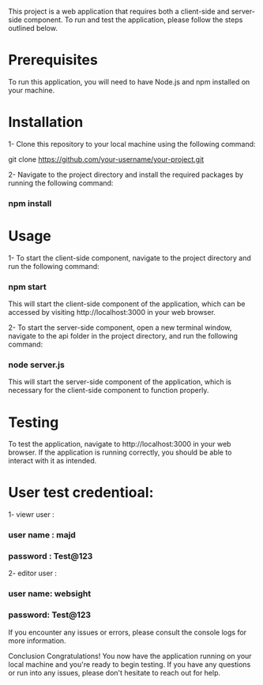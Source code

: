 This project is a web application that requires both a client-side and server-side component. To run and test the application, please follow the steps outlined below.

#  Prerequisites
To run this application, you will need to have Node.js and npm installed on your machine.

# Installation
1- Clone this repository to your local machine using the following command:

git clone https://github.com/your-username/your-project.git

2- Navigate to the project directory and install the required packages by running the following command:

### npm install 

# Usage
1- To start the client-side component, navigate to the project directory and run the following command:

### npm start

This will start the client-side component of the application, which can be accessed by visiting http://localhost:3000 in your web browser.

2- To start the server-side component, open a new terminal window, navigate to the api folder in the project directory, and run the following command:

### node server.js

This will start the server-side component of the application, which is necessary for the client-side component to function properly.

# Testing
To test the application, navigate to http://localhost:3000 in your web browser. If the application is running correctly, you should be able to interact with it as intended.

# User test credentioal:

1- viewr user :
### user name : majd
### password : Test@123

2- editor user :
### user name: websight
### password: Test@123

If you encounter any issues or errors, please consult the console logs for more information.

Conclusion
Congratulations! You now have the application running on your local machine and you're ready to begin testing. If you have any questions or run into any issues, please don't hesitate to reach out for help.
